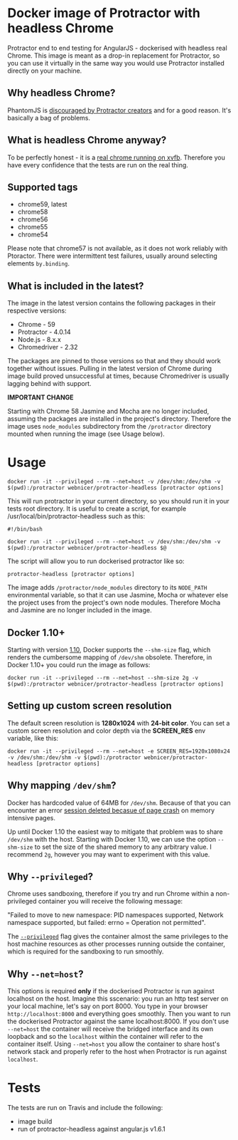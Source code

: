 # Docker image of Protractor with headless Chrome

Protractor end to end testing for AngularJS - dockerised with headless real Chrome. This image is meant as a drop-in replacement for Protractor, so you can use it virtually in the same way you would use Protractor installed directly on your machine.

## Why headless Chrome?

PhantomJS is [discouraged by Protractor creators](https://angular.github.io/protractor/#/browser-setup#setting-up-phantomjs) and for a good reason. It's basically a bag of problems.

## What is headless Chrome anyway?

To be perfectly honest - it is a [real chrome running on xvfb](http://tobyho.com/2015/01/09/headless-browser-testing-xvfb/). Therefore you have every confidence that the tests are run on the real thing.

## Supported tags

* chrome59, latest
* chrome58
* chrome56
* chrome55
* chrome54

Please note that chrome57 is not available, as it does not work reliably with Ptoractor. There were intermittent test failures, usually around selecting elements `by.binding`.

## What is included in the latest?

The image in the latest version contains the following packages in their respective versions:

* Chrome - 59
* Protractor - 4.0.14
* Node.js - 8.x.x
* Chromedriver - 2.32

The packages are pinned to those versions so that and they should work together without issues. Pulling in the latest version of Chrome during image build proved unsuccessful at times, because Chromedriver is usually lagging behind with support.

**IMPORTANT CHANGE**

Starting with Chrome 58 Jasmine and Mocha are no longer included, assuming the packages are installed in the project's directory. Therefore the image uses `node_modules` subdirectory from the `/protractor` directory mounted when running the image (see Usage below).

# Usage

```
docker run -it --privileged --rm --net=host -v /dev/shm:/dev/shm -v $(pwd):/protractor webnicer/protractor-headless [protractor options]
```

This will run protractor in your current directory, so you should run it in your tests root directory. It is useful to create a script, for example /usr/local/bin/protractor-headless such as this:

```
#!/bin/bash

docker run -it --privileged --rm --net=host -v /dev/shm:/dev/shm -v $(pwd):/protractor webnicer/protractor-headless $@
```

The script will allow you to run dockerised protractor like so:

```
protractor-headless [protractor options]
```

The image adds `/protractor/node_modules` directory to its `NODE_PATH` environmental variable, so that it can use Jasmine, Mocha or whatever else the project uses from the project's own node modules. Therefore Mocha and Jasmine are no longer included in the image.

## Docker 1.10+

Starting with version [1.10](https://docs.docker.com/release-notes/docker-engine/#1100-2016-02-04), Docker supports the `--shm-size` flag, which renders the cumbersome mapping of `/dev/shm` obsolete. Therefore, in Docker 1.10+ you could run the image as follows:

```
docker run -it --privileged --rm --net=host --shm-size 2g -v $(pwd):/protractor webnicer/protractor-headless [protractor options]
```

## Setting up custom screen resolution

The default screen resolution is **1280x1024** with **24-bit color**. You can set a custom screen resolution and color depth via the **SCREEN_RES** env variable, like this:
```
docker run -it --privileged --rm --net=host -e SCREEN_RES=1920x1080x24 -v /dev/shm:/dev/shm -v $(pwd):/protractor webnicer/protractor-headless [protractor options]
```


## Why mapping `/dev/shm`?

Docker has hardcoded value of 64MB for `/dev/shm`. Because of that you can encounter an error [session deleted becasue of page crash](https://bugs.chromium.org/p/chromedriver/issues/detail?id=1097) on memory intensive pages.

Up until Docker 1.10 the easiest way to mitigate that problem was to share `/dev/shm` with the host. Starting with Docker 1.10, we can use the option `--shm-size` to set the size of the shared memory to any arbitrary value. I recommend `2g`, however you may want to experiment with this value.


## Why `--privileged`?

Chrome uses sandboxing, therefore if you try and run Chrome within a non-privileged container you will receive the following message:

"Failed to move to new namespace: PID namespaces supported, Network namespace supported, but failed: errno = Operation not permitted".

The [`--privileged`](https://docs.docker.com/engine/reference/run/#runtime-privilege-and-linux-capabilities) flag gives the container almost the same privileges to the host machine resources as other processes running outside the container, which is required for the sandboxing to run smoothly.

## Why `--net=host`?

This options is required **only** if the dockerised Protractor is run against localhost on the host. Imagine this sscenario: you run an http test server on your local machine, let's say on port 8000. You type in your browser `http://localhost:8000` and everything goes smoothly. Then you want to run the dockerised Protractor against the same localhost:8000. If you don't use `--net=host` the container will receive the bridged interface and its own loopback and so the `localhost` within the container will refer to the container itself. Using `--net=host` you allow the container to share host's network stack and properly refer to the host when Protractor is run against `localhost`.

# Tests
The tests are run on Travis and include the following:

* image build
* run of protractor-headless against angular.js v1.6.1
